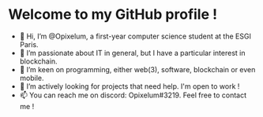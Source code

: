 # Welcome to my GitHub profile !

- 👋 Hi, I’m @Opixelum, a first-year computer science student at the ESGI Paris.
- 👀 I’m passionate about IT in general, but I have a particular interest in blockchain.
- 🌱 I’m keen on programming, either web(3), software, blockchain or even mobile.
- 💞️ I’m actively looking for projects that need help. I'm open to work !
- 📫 You can reach me on discord: Opixelum#3219. Feel free to contact me !
